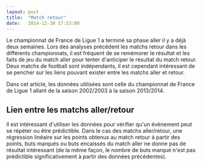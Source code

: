 ```yaml
---
layout: post
title:  "Match retour"
date:   2014-12-30 17:53:00
---
```


Le championnat de France de Ligue 1 a terminé sa phase aller il y a déjà deux semaines. Lors des analyses précédent les matchs retour dans les différents championnats, il est fréquent de se remémorer le résultat et les faits de jeu du match aller pour tenter d'anticiper le résultat du match retour. Deux matchs de football sont indépendants, il est cependant intéressant de se pencher sur les liens pouvant exister entre les matchs aller et retour.

Dans cet article, les données utilisées sont celle du championnat de France de Ligue 1 allant de la saison 2002/2003 à la saison 2013/2014.

## Lien entre les matchs aller/retour

Il est intéressant d'utiliser les données pour vérifier qu'un évènement peut se répéter ou être prédictible. Dans le cas des matchs aller/retour, une régression linéaire sur les points obtenus au match retour à partir des points, buts marqués ou buts encaissés du match aller ne donne pas de résultat intéressant (de la même façon, le nombre de buts marqué n'est pas prédictible significativement à partir des données précédentes).
